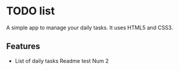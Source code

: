 # TODO list
A simple app to manage your daily tasks.
It uses HTML5 and CSS3.
## Features
* List of daily tasks
Readme test
Num 2
